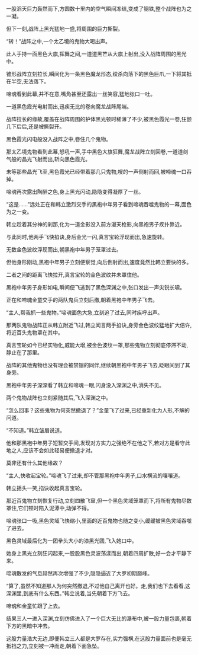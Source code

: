 
一股滔天巨力轰然而下,方圆数十里内的空气瞬间冻结,变成了钢铁,整个战阵也为之一凝。

但下一刻,战阵上黑光猛地一盛,将周围的巨力撕裂。

“转！”战阵之中,一个太乙境的鬼物大喝出声。

此人手持一面黑色大旗,挥舞之间,一道道黑芒从大旗上射出,没入战阵周围的黑光中。

锥形战阵立刻拉长,瞬间化为一条黑色魔龙形态,绞杀向落下的黑色巨爪,一下将其抵在半空,无法落下。

啼魂看到此幕,并不在意,嘴角甚至还露出一丝笑容,猛地张口一吐。

一道黑色霞光电射而出,迅疾无比的卷向魔龙战阵尾端。

战阵拉长的缘故,覆盖在战阵周围的护体黑光顿时稀薄了不少,被黑色霞光一卷,狂颤几下后后,还是被撕裂开。

黑色霞光闪电般没入战阵之中,卷住几个鬼物。

那太乙境鬼物看到此幕,怒吼一声,手中黑色大旗狂舞,魔龙战阵立刻回卷,一道道剑气般的晶光飞射而出,斩向黑色霞光。

未等那些晶光飞至,黑色霞光已经带着那几只鬼物,嗖的一声倒射而回,被啼魂一口吞掉。

啼魂再次露出陶醉之色,身上黑光闪动,隐隐变得凝厚了一丝。

“这是……”远处正在和韩立激烈交手的黑袍中年男子看到啼魂吞噬鬼物的一幕,面色为之一变。

韩立趁着其分神的刹那,化为一道金影没入前方漫天枪影,向黑袍男子疾扑靠近。

与此同时,他两手飞快掐诀,身后金光一闪,真言宝轮浮现而出,急速旋转。

无数金色波纹浮现而出,朝黑袍中年男子笼罩过去。

但他身形刚动,黑袍中年男子立刻便察觉,向后倒射而出,速度竟然比韩立要快的多。

二者之间的距离飞快拉开,真言宝轮的金色波纹并未罩住他。

黑袍中年男子身形如电,瞬间便飞逃到了黑色深渊之中,张口发出一声尖锐长啸。

正在和啼魂金童交手的两队鬼兵立刻后撤,朝着黑袍中年男子飞去。

“主人,帮我抓一些鬼物。”啼魂面色大急,立刻追了过去,同时疾呼出声。

那两队鬼物战阵正从韩立附近飞过,韩立闻言两手掐诀,身旁金色波纹猛地扩大倍许,将近百头鬼物罩在其中。

真言宝轮如今已经实物化,威能大增,被金色波纹一罩,那些鬼物立刻彻底停滞不动,静止在了那里。

战阵的其他鬼物也没有理会被禁锢的同伴,继续朝黑袍中年男子飞去,眨眼间到了其身旁。

黑袍中年男子深深看了韩立和啼魂一眼,闪身没入深渊之中,消失不见。

两个鬼物战阵也立刻紧随其后,飞入深渊之中。

“怎么回事？这些鬼物为何突然撤退了？”金童飞了过来,已经重新化为人形,不解的问道。

“不知道。”韩立皱眉说道。

他和那黑袍中年男子短暂交手间,发现对方实力之强绝不在他之下,若对方是看守此地之人,应该不会如此轻易便撤退才对。

莫非还有什么其他缘故？

“主人,快收起宝轮。”啼魂飞了过来,却不管那黑袍中年男子,口水横流的嚷嚷道。

韩立摇头一笑,掐诀收起真言宝轮。

那近百鬼物立刻恢复行动,立刻四散飞窜,但一个黑色灵域笼罩而下,将所有鬼物尽数罩住,它们顿时陷入泥潭中,动弹不得。

啼魂张口一吸,黑色灵域飞快缩小,里面的近百鬼物也随之变小,缓缓被黑色灵域吞噬了进去。

黑色灵域最后化为一团拳头大小的漆黑光团,飞入她口中。

她身上黑光立刻狂闪起来,一股股黑色灵波荡漾而出,朝着四周扩散,好一会才平静下来。

啼魂散发的气息赫然再次增强了不少,隐隐逼近了大罗初期巅峰。

“算了,虽然不知道那人为何突然撤退,不过他自己离开也好。走,我们也下去看看,这深渊里,到底有什么东西。”韩立说着,当先朝着下方飞去。

啼魂和金童忙跟了上去。

结果三人一进入深渊,立刻仿佛进入了一个巨大无比的瀑布中,被一股力量包裹,朝着下方的黑暗中冲去。

这股力量浩大无边,即便韩立三人都是大罗存在,实力强横,在这股力量面前也是毫无抵挡之力,立刻被一冲而走,朝着下面急坠。